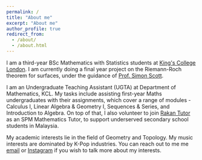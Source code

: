 ```yaml
---
permalink: /
title: "About me"
excerpt: "About me"
author_profile: true
redirect_from: 
  - /about/
  - /about.html
---
```


I am a third-year BSc Mathematics with Statistics students at [King's College London](https://www.kcl.ac.uk). I am currently doing a final year project on the Riemann-Roch theorem for surfaces, under the guidance of [Prof. Simon Scott](https://www.kcl.ac.uk/people/simon-scott).

I am an Undergraduate Teaching Assistant (UGTA) at Department of Mathematics, KCL. My tasks include assisting first-year Maths undergraduates with their assignments, which cover a range of modules - Calculus I, Linear Algebra & Geometry I, Sequences & Series, and Introduction to Algebra. On top of that, I also volunteer to join [Rakan Tutor](https://rakantutor.org/) as an SPM Mathematics Tutor, to support underserved secondary school students in Malaysia.

My academic interests lie in the field of Geometry and Topology. My music interests are dominated by K-Pop industries. You can reach out to me me [email](mailto:anas.ab_razak@kcl.ac.uk) or [Instagram](https://www.instagram.com/anasmarwan/) if you wish to talk more about my interests.